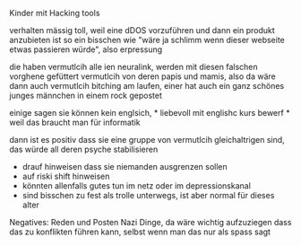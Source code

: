 
Kinder mit Hacking tools

verhalten mässig toll, weil eine dDOS vorzuführen und dann ein produkt anzubieten ist so ein bisschen wie "wäre ja schlimm wenn dieser webseite etwas passieren würde", also erpressung

die haben vermutlcih alle ien neuralink, werden mit diesen falschen vorghene gefüttert vermutlcih von deren papis und mamis, also da wäre dann auch vermutlcih bitching am laufen, einer hat auch ein ganz schönes junges männchen in einem rock gepostet

einige sagen sie können kein englsich, * liebevoll mit englishc kurs bewerf * weil das braucht man für informatik

dann ist es positiv dass sie eine gruppe von vermutlcih gleichaltrigen sind, das würde all deren psyche stabilisieren

* drauf hinweisen dass sie niemanden ausgrenzen sollen
* auf riski shift hinweisen
* könnten allenfalls gutes tun im netz oder im depressionskanal
* sind bisschen zu fest als trolle unterwegs, ist aber normal für dieses alter

Negatives:
Reden und Posten Nazi Dinge, da wäre wichtig aufzuziegen dass das zu konflikten führen kann, selbst wenn man das nur als spass sagt





